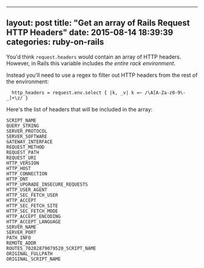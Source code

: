 
---
layout: post
title:  "Get an array of Rails Request HTTP Headers"
date:   2015-08-14 18:39:39
categories: ruby-on-rails
---

You'd think `request.headers` would contain an array of HTTP headers. However, in Rails this variable includes _the entire rack environment_.

Instead you'll need to use a regex to filter out HTTP headers from the rest of the environment:

```
  http_headers = request.env.select { |k, _v| k =~ /\A[A-Za-z0-9\-_]+\z/ }
```

Here's the list of headers that will be included in the array:

```
SCRIPT_NAME
QUERY_STRING
SERVER_PROTOCOL
SERVER_SOFTWARE
GATEWAY_INTERFACE
REQUEST_METHOD
REQUEST_PATH
REQUEST_URI
HTTP_VERSION
HTTP_HOST
HTTP_CONNECTION
HTTP_DNT
HTTP_UPGRADE_INSECURE_REQUESTS
HTTP_USER_AGENT
HTTP_SEC_FETCH_USER
HTTP_ACCEPT
HTTP_SEC_FETCH_SITE
HTTP_SEC_FETCH_MODE
HTTP_ACCEPT_ENCODING
HTTP_ACCEPT_LANGUAGE
SERVER_NAME
SERVER_PORT
PATH_INFO
REMOTE_ADDR
ROUTES_70282879079520_SCRIPT_NAME
ORIGINAL_FULLPATH
ORIGINAL_SCRIPT_NAME

```
